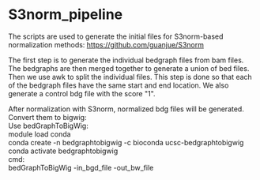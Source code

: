 # S3norm_pipeline

The scripts are used to generate the initial files for S3norm-based normalization methods: https://github.com/guanjue/S3norm

The first step is to generate the individual bedgraph files from bam files. The bedgraphs are then merged together to generate a union of bed files. Then we use awk to split the individual files. This step is done so that each of the bedgraph files have the same start and end location. We also generate a control bdg file with the score "1".

After normalization with S3norm, normalized bdg files will be generated. Convert them to bigwig: \
Use bedGraphToBigWig: \
module load conda \
conda create -n bedgraphtobigwig -c bioconda ucsc-bedgraphtobigwig \
conda activate bedgraphtobigwig \
cmd: \
bedGraphToBigWig -in_bgd_file -out_bw_file
